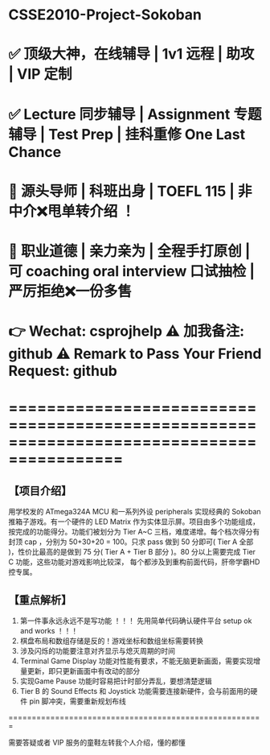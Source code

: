 # CSSE2010-Project-Sokoban
# ✅ 顶级大神，在线辅导 | 1v1 远程 | 助攻 | VIP 定制
# ✅ Lecture 同步辅导 | Assignment 专题辅导 | Test Prep | 挂科重修 One Last Chance
# 🚀 源头导师 | 科班出身 | TOEFL 115 | 非中介❌甩单转介绍 ！
# 🚀 职业道德 | 亲力亲为 | 全程手打原创 | 可 coaching oral interview 口试抽检 | 严厉拒绝❌一份多售
# 👉 Wechat: csprojhelp ⚠ 加我备注: github ⚠ Remark to Pass Your Friend Request: github 
# ==========================================================================================

## 【项目介绍】

用学校发的 ATmega324A MCU 和一系列外设 peripherals 实现经典的 Sokoban 推箱子游戏。有一个硬件的 LED Matrix 作为实体显示屏。项目由多个功能组成，按完成的功能得分。功能们被划分为 Tier A~C 三档，难度递增。每个档次得分有封顶 cap ，分别为 50+30+20 = 100。只求 pass 做到 50 分即可( Tier A 全部 )，性价比最高的是做到 75 分( Tier A + Tier B 部分 )。80 分以上需要完成 Tier C 功能，这些功能对游戏影响比较深， 每个都涉及到重构前面代码，肝帝学霸HD控专属。

## 【重点解析】

1. 第一件事永远永远不是写功能 ！！！ 先用简单代码确认硬件平台 setup ok and works ！！！
2. 棋盘布局和数组存储是反的！游戏坐标和数组坐标需要转换
3. 涉及闪烁的功能要注意对齐显示与熄灭周期的时间
4. Terminal Game Display 功能对性能有要求，不能无脑更新画面，需要实现增量更新，即只更新画面中有改动的部分
5. 实现Game Pause 功能时容易把计时部分弄乱，要想清楚逻辑
6. Tier B 的 Sound Effects 和 Joystick 功能需要连接新硬件，会与前面用的硬件 pin 脚冲突，需要重新规划布线

=======================================================

需要答疑或者 VIP 服务的童鞋左转我个人介绍，懂的都懂
